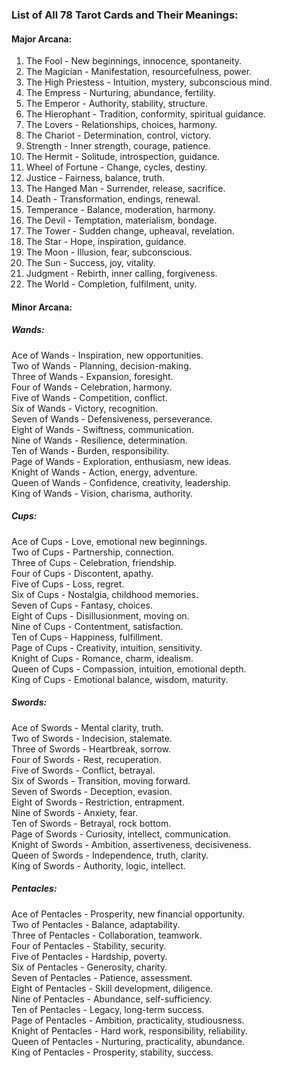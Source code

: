 ### List of All 78 Tarot Cards and Their Meanings:

#### Major Arcana:

1. The Fool - New beginnings, innocence, spontaneity.
2. The Magician - Manifestation, resourcefulness, power.
3. The High Priestess - Intuition, mystery, subconscious mind.
4. The Empress - Nurturing, abundance, fertility.
5. The Emperor - Authority, stability, structure.
6. The Hierophant - Tradition, conformity, spiritual guidance.
7. The Lovers - Relationships, choices, harmony.
8. The Chariot - Determination, control, victory.
9. Strength - Inner strength, courage, patience.
10. The Hermit - Solitude, introspection, guidance.
11. Wheel of Fortune - Change, cycles, destiny.
12. Justice - Fairness, balance, truth.
13. The Hanged Man - Surrender, release, sacrifice.
14. Death - Transformation, endings, renewal.
15. Temperance - Balance, moderation, harmony.
16. The Devil - Temptation, materialism, bondage.
17. The Tower - Sudden change, upheaval, revelation.
18. The Star - Hope, inspiration, guidance.
19. The Moon - Illusion, fear, subconscious.
20. The Sun - Success, joy, vitality.
21. Judgment - Rebirth, inner calling, forgiveness.
22. The World - Completion, fulfilment, unity.

#### Minor Arcana:

##### Wands:

Ace of Wands - Inspiration, new opportunities.  
Two of Wands - Planning, decision-making.  
Three of Wands - Expansion, foresight.  
Four of Wands - Celebration, harmony.  
Five of Wands - Competition, conflict.  
Six of Wands - Victory, recognition.  
Seven of Wands - Defensiveness, perseverance.  
Eight of Wands - Swiftness, communication.  
Nine of Wands - Resilience, determination.  
Ten of Wands - Burden, responsibility.  
Page of Wands - Exploration, enthusiasm, new ideas.  
Knight of Wands - Action, energy, adventure.  
Queen of Wands - Confidence, creativity, leadership.  
King of Wands - Vision, charisma, authority.

##### Cups:

Ace of Cups - Love, emotional new beginnings.  
Two of Cups - Partnership, connection.  
Three of Cups - Celebration, friendship.  
Four of Cups - Discontent, apathy.  
Five of Cups - Loss, regret.  
Six of Cups - Nostalgia, childhood memories.  
Seven of Cups - Fantasy, choices.  
Eight of Cups - Disillusionment, moving on.  
Nine of Cups - Contentment, satisfaction.  
Ten of Cups - Happiness, fulfillment.  
Page of Cups - Creativity, intuition, sensitivity.  
Knight of Cups - Romance, charm, idealism.  
Queen of Cups - Compassion, intuition, emotional depth.  
King of Cups - Emotional balance, wisdom, maturity.

##### Swords:

Ace of Swords - Mental clarity, truth.  
Two of Swords - Indecision, stalemate.  
Three of Swords - Heartbreak, sorrow.  
Four of Swords - Rest, recuperation.  
Five of Swords - Conflict, betrayal.  
Six of Swords - Transition, moving forward.  
Seven of Swords - Deception, evasion.  
Eight of Swords - Restriction, entrapment.  
Nine of Swords - Anxiety, fear.  
Ten of Swords - Betrayal, rock bottom.  
Page of Swords - Curiosity, intellect, communication.  
Knight of Swords - Ambition, assertiveness, decisiveness.  
Queen of Swords - Independence, truth, clarity.  
King of Swords - Authority, logic, intellect.

##### Pentacles:

Ace of Pentacles - Prosperity, new financial opportunity.  
Two of Pentacles - Balance, adaptability.  
Three of Pentacles - Collaboration, teamwork.  
Four of Pentacles - Stability, security.  
Five of Pentacles - Hardship, poverty.  
Six of Pentacles - Generosity, charity.  
Seven of Pentacles - Patience, assessment.  
Eight of Pentacles - Skill development, diligence.  
Nine of Pentacles - Abundance, self-sufficiency.  
Ten of Pentacles - Legacy, long-term success.  
Page of Pentacles - Ambition, practicality, studiousness.  
Knight of Pentacles - Hard work, responsibility, reliability.  
Queen of Pentacles - Nurturing, practicality, abundance.  
King of Pentacles - Prosperity, stability, success.